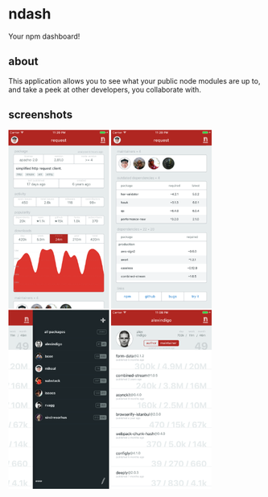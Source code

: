 # ndash

Your npm dashboard!
## about

This application allows you to see what your public node modules are up to,
and take a peek at other developers, you collaborate with.
## screenshots

<img src="resources/screenshots/001.png" width="200"> <img src="resources/screenshots/002.png" width="200"> <img src="resources/screenshots/003.png" width="200"> <img src="resources/screenshots/004.png" width="200">
